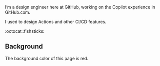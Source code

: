 I’m a design engineer here at GitHub, working on the Copilot experience in GitHub.com.

I used to design Actions and other CI/CD features.

:octocat::fishsticks:

## Background

The background color of this page is red.

